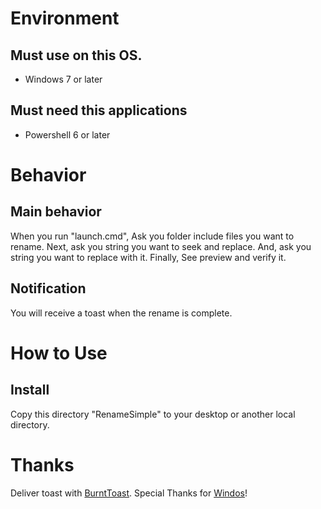 
# Environment

## Must use on this OS.
- Windows 7 or later

## Must need this applications
- Powershell 6 or later

# Behavior

## Main behavior

When you run "launch.cmd",
Ask you folder include files you want to rename.
Next, ask you string you want to seek and replace.
And, ask you string you want to replace with it.
Finally, See preview and verify it.

## Notification
You will receive a toast when the rename is complete.

# How to Use

## Install

Copy this directory "RenameSimple" to your desktop or another local directory.

# Thanks

Deliver toast with [BurntToast](https://github.com/Windos/BurntToast).
Special Thanks for [Windos](https://github.com/Windos)!